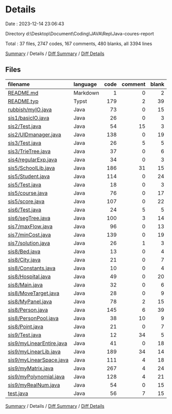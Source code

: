 # Details

Date : 2023-12-14 23:06:43

Directory d:\\Desktop\\Document\\Coding\\JAVA\\Rep\\Java-coures-report

Total : 37 files,  2747 codes, 167 comments, 480 blanks, all 3394 lines

[Summary](results.md) / Details / [Diff Summary](diff.md) / [Diff Details](diff-details.md)

## Files
| filename | language | code | comment | blank | total |
| :--- | :--- | ---: | ---: | ---: | ---: |
| [README.md](/README.md) | Markdown | 1 | 0 | 2 | 3 |
| [README.typ](/README.typ) | Typst | 179 | 2 | 39 | 220 |
| [rubbish/myIO.java](/rubbish/myIO.java) | Java | 73 | 0 | 15 | 88 |
| [sis1/basicIO.java](/sis1/basicIO.java) | Java | 26 | 0 | 3 | 29 |
| [sis2/Test.java](/sis2/Test.java) | Java | 54 | 15 | 3 | 72 |
| [sis2/UIDmanager.java](/sis2/UIDmanager.java) | Java | 138 | 0 | 19 | 157 |
| [sis3/Test.java](/sis3/Test.java) | Java | 26 | 5 | 5 | 36 |
| [sis3/TrieTree.java](/sis3/TrieTree.java) | Java | 37 | 0 | 6 | 43 |
| [sis4/regularExp.java](/sis4/regularExp.java) | Java | 34 | 0 | 3 | 37 |
| [sis5/SchoolLib.java](/sis5/SchoolLib.java) | Java | 186 | 31 | 15 | 232 |
| [sis5/Student.java](/sis5/Student.java) | Java | 114 | 0 | 24 | 138 |
| [sis5/Test.java](/sis5/Test.java) | Java | 18 | 0 | 3 | 21 |
| [sis5/course.java](/sis5/course.java) | Java | 76 | 0 | 17 | 93 |
| [sis5/score.java](/sis5/score.java) | Java | 107 | 0 | 22 | 129 |
| [sis6/Test.java](/sis6/Test.java) | Java | 24 | 5 | 5 | 34 |
| [sis6/segTree.java](/sis6/segTree.java) | Java | 100 | 3 | 14 | 117 |
| [sis7/maxFlow.java](/sis7/maxFlow.java) | Java | 96 | 0 | 13 | 109 |
| [sis7/minCost.java](/sis7/minCost.java) | Java | 139 | 0 | 19 | 158 |
| [sis7/solution.java](/sis7/solution.java) | Java | 26 | 1 | 3 | 30 |
| [sis8/Bed.java](/sis8/Bed.java) | Java | 13 | 0 | 4 | 17 |
| [sis8/City.java](/sis8/City.java) | Java | 21 | 0 | 7 | 28 |
| [sis8/Constants.java](/sis8/Constants.java) | Java | 10 | 0 | 4 | 14 |
| [sis8/Hospital.java](/sis8/Hospital.java) | Java | 49 | 0 | 20 | 69 |
| [sis8/Main.java](/sis8/Main.java) | Java | 32 | 0 | 6 | 38 |
| [sis8/MoveTarget.java](/sis8/MoveTarget.java) | Java | 28 | 0 | 9 | 37 |
| [sis8/MyPanel.java](/sis8/MyPanel.java) | Java | 78 | 2 | 15 | 95 |
| [sis8/Person.java](/sis8/Person.java) | Java | 145 | 6 | 39 | 190 |
| [sis8/PersonPool.java](/sis8/PersonPool.java) | Java | 38 | 10 | 9 | 57 |
| [sis8/Point.java](/sis8/Point.java) | Java | 21 | 0 | 7 | 28 |
| [sis9/Test.java](/sis9/Test.java) | Java | 12 | 34 | 5 | 51 |
| [sis9/myLinearEntire.java](/sis9/myLinearEntire.java) | Java | 41 | 0 | 18 | 59 |
| [sis9/myLinearLib.java](/sis9/myLinearLib.java) | Java | 189 | 34 | 14 | 237 |
| [sis9/myLinearSpace.java](/sis9/myLinearSpace.java) | Java | 111 | 4 | 18 | 133 |
| [sis9/myMatrix.java](/sis9/myMatrix.java) | Java | 267 | 4 | 24 | 295 |
| [sis9/myPolynomial.java](/sis9/myPolynomial.java) | Java | 128 | 4 | 21 | 153 |
| [sis9/myRealNum.java](/sis9/myRealNum.java) | Java | 54 | 0 | 15 | 69 |
| [test.java](/test.java) | Java | 56 | 7 | 15 | 78 |

[Summary](results.md) / Details / [Diff Summary](diff.md) / [Diff Details](diff-details.md)